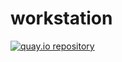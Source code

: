 # workstation

[![quay.io repository](https://img.shields.io/badge/updated-2025--07--26-green)](https://quay.io/repository/jlebon/workstation)
